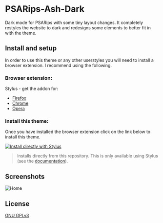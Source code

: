 # PSARips-Ash-Dark
Dark mode for PSARips with some tiny layout changes. It completely restyles the website to dark and redesigns some elements to better fit in with the theme. 

## Install and setup
In order to use this theme or any other userstyles you will need to install a browser extension. I recommend using the following.

### Browser extension: 
Stylus - get the addon for: 
* [Firefox](https://addons.mozilla.org/en-US/firefox/addon/styl-us/)
* [Chrome](https://chrome.google.com/webstore/detail/stylus/clngdbkpkpeebahjckkjfobafhncgmne) 
* [Opera](https://addons.opera.com/en-gb/extensions/details/stylus/)

### Install this theme:
Once you have installed the browser extension click on the link below to install this theme.

[![Install directly with Stylus](https://img.shields.io/badge/Install%20directly%20with-Stylus-00adad.svg?longCache=true&style=for-the-badge)](https://github.com/ush-ruff/Footyroom-Ash-Dark/raw/main/footyroom.user.css)
  >Installs directly from this repository.
  >This is only available using Stylus (see the [documentation](https://github.com/openstyles/stylus/wiki/Usercss)).

## Screenshots
![Home](images/scr01.png)

## License
[GNU GPLv3](LICENSE)